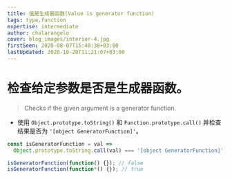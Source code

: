 ```yaml
---
title: 值是生成器函数(Value is generator function)
tags: type,function
expertise: intermediate
author: chalarangelo
cover: blog_images/interior-4.jpg
firstSeen: 2020-08-07T15:40:38+03:00
lastUpdated: 2020-10-20T11:21:07+03:00
---
```


# 检查给定参数是否是生成器函数。
> Checks if the given argument is a generator function.

- 使用 `Object.prototype.toString()` 和 `Function.prototype.call()` 并检查结果是否为 `'[object GeneratorFunction]'`。

```js
const isGeneratorFunction = val =>
  Object.prototype.toString.call(val) === '[object GeneratorFunction]';
```

```js
isGeneratorFunction(function() {}); // false
isGeneratorFunction(function*() {}); // true
```
